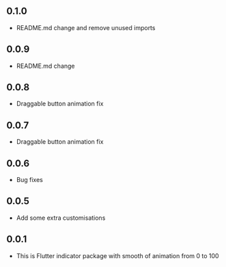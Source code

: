 ## 0.1.0
* README.md change and remove unused imports
## 0.0.9
* README.md change

## 0.0.8
* Draggable button animation fix

## 0.0.7
* Draggable button animation fix

## 0.0.6

* Bug fixes

## 0.0.5

* Add some extra customisations

## 0.0.1

* This is Flutter indicator package with smooth of animation from 0 to 100



